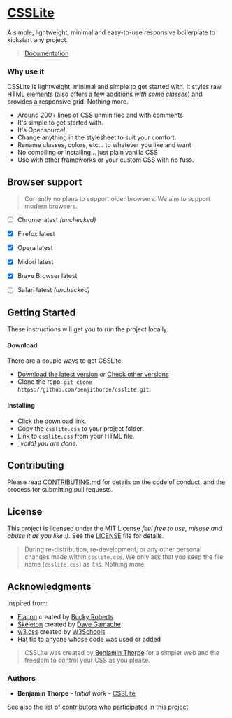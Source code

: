 # [CSSLite](https://csslite.netlify.app)

A simple, lightweight, minimal and easy-to-use responsive boilerplate to kickstart any project.

>  <a href="https://csslite.netlify.app">Documentation</a>


### Why use it

CSSLite is lightweight, minimal and simple to get started with. It styles raw HTML elements (also offers a few additions _with some classes_) and provides a responsive grid. Nothing more.

- Around 200+ lines of CSS unminified and with comments
- It's simple to get started with.
- It's Opensource!
- Change anything in the stylesheet to suit your comfort.
- Rename classes, colors, etc... to whatever you like and want 
- No compiling or installing... just plain vanilla CSS
- Use with other frameworks or your custom CSS with no fuss.


## Browser support

> Currently no plans to support older browsers. We aim to support modern browsers.

- [ ] Chrome latest _(unchecked)_
- [x] Firefox latest 
- [x] Opera latest
- [x] Midori latest
- [x] Brave Browser latest
- [ ] Safari latest _(unchecked)_


## Getting Started

These instructions will get you to run the project locally.


#### Download
There are a couple ways to get CSSLite:

- [Download the latest version](https://github.com/benjithorpe/csslite/releases/latest) or [Check other versions](https://github.com/benjithorpe/csslite/releases)
- Clone the repo: `git clone https://github.com/benjithorpe/csslite.git`.


#### Installing

- Click the download link.
- Copy the `csslite.css` to your project folder.
- Link to `csslite.css` from your HTML file.
- __voilà! you are done._


## Contributing

Please read [CONTRIBUTING.md](CONTRIBUTING.md) for details on the code of conduct, and the process for submitting pull requests.

<!-- ## Versioning

We use [SemVer](http://semver.org/) for versioning. For the versions available, see the [tags on this repository](https://github.com/your/project/tags). 
 -->

## License

This project is licensed under the MIT License _feel free to use, misuse and abuse it as you like :)_. 
See the [LICENSE](LICENSE) file for details.

> During re-distribution, re-development, or any other personal changes made within `csslite.css`, 
> We only ask that you keep the file name (`csslite.css`) as it is. Nothing more.


## Acknowledgments


Inspired from: 
		
* [Flacon](https://github.com/buckyroberts/Falcon) created by [Bucky Roberts](https://twitter.com/bucky_roberts)
* [Skeleton](http://www.getskeleton.com) created by [Dave Gamache](www.davegamache.com)
* [w3.css](https://www.w3schools.com/w3css/default.asp) created by [W3Schools](https://www.w3schools.com/)
* Hat tip to anyone whose code was used or added

> CSSLite was created by [Benjamin Thorpe](https://benjithorpe.github.io) for a simpler web and the freedom to control your CSS as you please.

### Authors

* **Benjamin Thorpe** - *Initial work* - [CSSLite](https://github.com/benjithorpe/csslite)

See also the list of [contributors](https://github.com/benjithorpe/csslite/contributors) who participated in this project.
